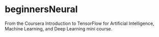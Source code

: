 # beginnersNeural

From the Coursera Introduction to TensorFlow for Artificial Intelligence, Machine Learning, and Deep Learning mini course. 
 
